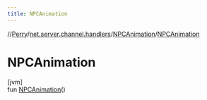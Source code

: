 ```yaml
---
title: NPCAnimation
---
```

//[Perry](../../../index.html)/[net.server.channel.handlers](../index.html)/[NPCAnimation](index.html)/[NPCAnimation](-n-p-c-animation.html)



# NPCAnimation



[jvm]\
fun [NPCAnimation](-n-p-c-animation.html)()





